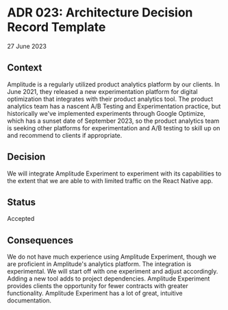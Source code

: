 # ADR 023: Architecture Decision Record Template

27 June 2023

## Context

Amplitude is a regularly utilized product analytics platform by our clients. In June 2021, they released a new experimentation platform for digital optimization that integrates with their product analytics tool. The product analytics team has a nascent A/B Testing and Experimentation practice, but historically we've implemented experiments through Google Optimize, which has a sunset date of September 2023, so the product analytics team is seeking other platforms for experimentation and A/B testing to skill up on and recommend to clients if appropriate.

## Decision

We will integrate Amplitude Experiment to experiment with its capabilities to the extent that we are able to with limited traffic on the React Native app.

## Status

Accepted

## Consequences

We do not have much experience using Amplitude Experiment, though we are proficient in Amplitude's analytics platform. The integration is experimental. We will start off with one experiment and adjust accordingly. Adding a new tool adds to project dependencies. Amplitude Experiment provides clients the opportunity for fewer contracts with greater functionality. Amplitude Experiment has a lot of great, intuitive documentation.
